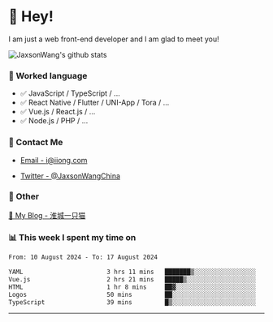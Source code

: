 # 👋 Hey!

I am just a web front-end developer and I am glad to meet you!

![JaxsonWang's github stats](https://github-readme-stats.vercel.app/api?username=JaxsonWang&&show_icons=true&&title_color=1abc9c&&icon_color=1abc9c)


### 📝 Worked language

- ✅ JavaScript / TypeScript / ...
- ✅ React Native / Flutter / UNI-App / Tora / ...
- ✅ Vue.js / React.js / ...
- ✅ Node.js / PHP / ...

### 📮 Contact Me

- [Email - i@iiong.com](mailto:i@iiong.com)

- [Twitter - @JaxsonWangChina](https://twitter.com/JaxsonWangChina)

### 🤪 Other

[📌 My Blog - 淮城一只猫](https://iiong.com)

### 📊 This week I spent my time on

<!--START_SECTION:waka-->

```txt
From: 10 August 2024 - To: 17 August 2024

YAML                       3 hrs 11 mins   ███████▒░░░░░░░░░░░░░░░░░   28.94 %
Vue.js                     2 hrs 21 mins   █████▒░░░░░░░░░░░░░░░░░░░   21.38 %
HTML                       1 hr 8 mins     ██▓░░░░░░░░░░░░░░░░░░░░░░   10.29 %
Logos                      50 mins         ██░░░░░░░░░░░░░░░░░░░░░░░   07.64 %
TypeScript                 39 mins         █▒░░░░░░░░░░░░░░░░░░░░░░░   05.93 %
```

<!--END_SECTION:waka-->

---

